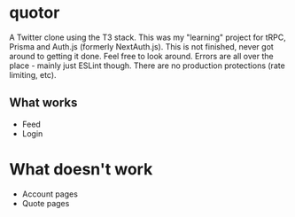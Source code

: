 # quotor

A Twitter clone using the T3 stack. This was my "learning" project for tRPC, Prisma and Auth.js (formerly NextAuth.js). This is not finished, never got around to getting it done. Feel free to look around. Errors are all over the place - mainly just ESLint though. There are no production protections (rate limiting, etc).

## What works

- Feed
- Login

# What doesn't work

- Account pages
- Quote pages
